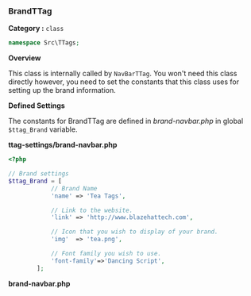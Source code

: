 <h3 class="display-4 mb-5">BrandTTag</h3>


**Category :** `class`

```php
namespace Src\TTags;
```


**Overview**

This class is internally called by `NavBarTTag`. You won't need this class directly however, you need to set the constants that this class uses for setting up the brand information. 

**Defined Settings**

The constants for BrandTTag are defined in *brand-navbar.php* in global `$ttag_Brand` variable.

**ttag-settings/brand-navbar.php**

```php
<?php

// Brand settings
$ttag_Brand = [
			// Brand Name
			'name' => 'Tea Tags',

			// Link to the website.
			'link' => 'http://www.blazehattech.com',

			// Icon that you wish to display of your brand.			
			'img'  => 'tea.png',

			// Font family you wish to use.
			'font-family'=>'Dancing Script',
		];

```
<p class = "ttag-code-caption text-muted"><b>brand-navbar.php</b></p>